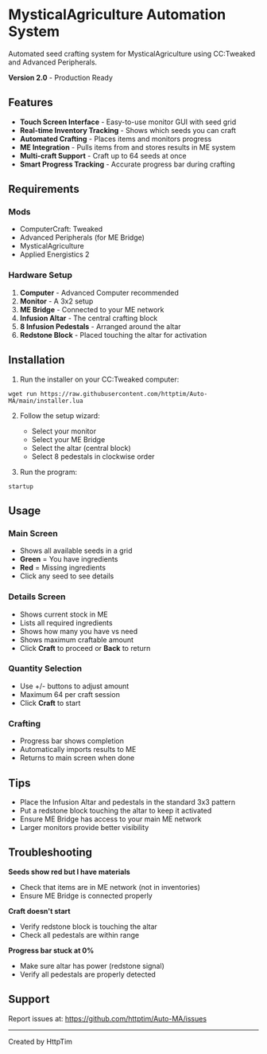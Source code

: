 # MysticalAgriculture Automation System

Automated seed crafting system for MysticalAgriculture using CC:Tweaked and Advanced Peripherals.

**Version 2.0** - Production Ready

## Features

- **Touch Screen Interface** - Easy-to-use monitor GUI with seed grid
- **Real-time Inventory Tracking** - Shows which seeds you can craft
- **Automated Crafting** - Places items and monitors progress
- **ME Integration** - Pulls items from and stores results in ME system
- **Multi-craft Support** - Craft up to 64 seeds at once
- **Smart Progress Tracking** - Accurate progress bar during crafting

## Requirements

### Mods
- ComputerCraft: Tweaked
- Advanced Peripherals (for ME Bridge)
- MysticalAgriculture
- Applied Energistics 2

### Hardware Setup
1. **Computer** - Advanced Computer recommended
2. **Monitor** - A 3x2 setup
3. **ME Bridge** - Connected to your ME network
4. **Infusion Altar** - The central crafting block
5. **8 Infusion Pedestals** - Arranged around the altar
6. **Redstone Block** - Placed touching the altar for activation

## Installation

1. Run the installer on your CC:Tweaked computer:
```
wget run https://raw.githubusercontent.com/httptim/Auto-MA/main/installer.lua
```

2. Follow the setup wizard:
   - Select your monitor
   - Select your ME Bridge
   - Select the altar (central block)
   - Select 8 pedestals in clockwise order

3. Run the program:
```
startup
```

## Usage

### Main Screen
- Shows all available seeds in a grid
- **Green** = You have ingredients
- **Red** = Missing ingredients
- Click any seed to see details

### Details Screen
- Shows current stock in ME
- Lists all required ingredients
- Shows how many you have vs need
- Shows maximum craftable amount
- Click **Craft** to proceed or **Back** to return

### Quantity Selection
- Use +/- buttons to adjust amount
- Maximum 64 per craft session
- Click **Craft** to start

### Crafting
- Progress bar shows completion
- Automatically imports results to ME
- Returns to main screen when done

## Tips

- Place the Infusion Altar and pedestals in the standard 3x3 pattern
- Put a redstone block touching the altar to keep it activated
- Ensure ME Bridge has access to your main ME network
- Larger monitors provide better visibility

## Troubleshooting

**Seeds show red but I have materials**
- Check that items are in ME network (not in inventories)
- Ensure ME Bridge is connected properly

**Craft doesn't start**
- Verify redstone block is touching the altar
- Check all pedestals are within range

**Progress bar stuck at 0%**
- Make sure altar has power (redstone signal)
- Verify all pedestals are properly detected

## Support

Report issues at: https://github.com/httptim/Auto-MA/issues

---

Created by HttpTim